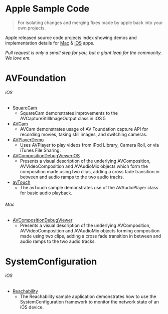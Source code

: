 Apple Sample Code
===============

>For isolating changes and merging fixes made by apple back into your own projects.

Apple released source code projects index showing demos and implementation details for [Mac][2] & [iOS][1] apps.

*Pull request is only a small step for you, but a giant leap for the community. We love em.*

# AVFoundation
###### iOS
 * [SquareCam](https://github.com/sugarso/AppleSampleCode/tree/master/iOS/AVFoundation/SquareCam)
   * SquareCam demonstrates improvements to the AVCaptureStillImageOutput class in iOS 5
 * [AVCam](https://github.com/sugarso/AppleSampleCode/tree/master/iOS/AVFoundation/AVCam)
   * AVCam demonstrates usage of AV Foundation capture API for recording movies, taking still images, and switching cameras.
 * [AVPlayerDemo](https://github.com/sugarso/AppleSampleCode/tree/master/iOS/AVFoundation/AVPlayerDemo) 
   * Uses AVPlayer to play videos from iPod Library, Camera Roll, or via iTunes File Sharing.
 * [AVCompositionDebugVieweriOS](https://github.com/sugarso/AppleSampleCode/tree/master/iOS/AVFoundation/AVCompositionDebugVieweriOS)
   * Presents a visual description of the underlying AVComposition, AVVideoComposition and AVAudioMix objects which form the composition made using two clips, adding a cross fade transition in between and audio ramps to the two audio tracks.
 * [avTouch](https://github.com/sugarso/AppleSampleCode/tree/master/iOS/AVFoundation/avTouch)
   * The avTouch sample demonstrates use of the AVAudioPlayer class for basic audio playback.

###### Mac
 * [AVCompositionDebugViewer](https://github.com/sugarso/AppleSampleCode/tree/master/Mac/AVFoundation/AVCompositionDebugViewer)
   * Presents a visual description of the underlying AVComposition, AVVideoComposition and AVAudioMix objects forming composition made using two clips, adding a cross fade transition in between and audio ramps to the two audio tracks.

# SystemConfiguration
###### iOS
 * [Reachability](https://github.com/sugarso/AppleSampleCode/tree/master/iOS/SystemConfiguration/Reachability)
   * The Reachability sample application demonstrates how to use the SystemConfiguration framework to monitor the network state of an iOS device.



[1]: https://developer.apple.com/library/ios/navigation/#section=Resource%20Types&topic=Sample%20Code
[2]: https://developer.apple.com/library/mac/navigation/index.html#topic=Sample+Code&section=Resource+Types
